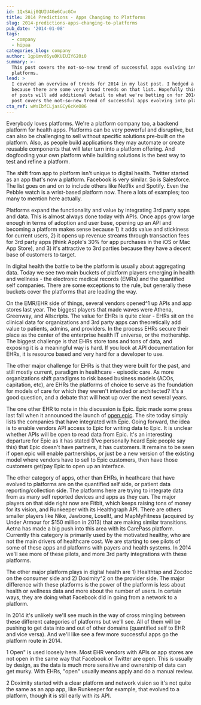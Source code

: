 ```yaml
---
id: 1QxSAij0QUIU4Ge6CucGCw
title: 2014 Predictions - Apps Changing to Platforms
slug: 2014-predictions-apps-changing-to-platforms
pub_date: '2014-01-08'
tags:
  - company
  - hipaa
categories_blog: company
author: 1gpUmvd6yuOKUIUIY620i0
summary: >-
  This post covers the not-so-new trend of successful apps evolving into
  platforms.
lead: >
  I covered an overview of trends for 2014 in my last post. I hedged a bit
  because there are some very broad trends on that list. Hopefully this series
  of posts will add additional detail to what we're betting on for 2014. This
  post covers the not-so-new trend of successful apps evolving into platforms.
cta_ref: wWsIbfCLjasGCy6cKeO86
---
```

Everybody loves platforms. We're a platform company too, a backend platform for health apps. Platforms can be very powerful and disruptive, but can also be challenging to sell without specific solutions pre-built on the platform. Also, as people build applications they may automate or create reusable components that will later turn into a platform offering. And dogfooding your own platform while building solutions is the best way to test and refine a platform.

The shift from app to platform isn't unique to digital health. Twitter started as an app that's now a platform. Facebook is very similar. So is Salesforce. The list goes on and on to include others like Netflix and Spotify. Even the Pebble watch is a wrist-based platform now. There a lots of examples; too many to mention here actually.

Platforms expand the functionality and value by integrating 3rd party apps and data. This is almost always done today with APIs. Once apps grow large enough in terms of adoption and user base, opening up an API and becoming a platform makes sense because 1) it adds value and stickiness for current users, 2) it opens up revenue streams through transaction fees for 3rd party apps (think Apple's 30% for app purchases in the iOS or Mac App Store), and 3) it's attractive to 3rd parties because they have a decent base of customers to target.

In digital health the battle to be the platform is usually about aggregating data. Today we see two main buckets of platform players emerging in health and wellness - the electronic medical records (EMRs) and the quantified self companies. There are some exceptions to the rule, but generally these buckets cover the platforms that are leading the way.

On the EMR/EHR side of things, several vendors opened^1 up APIs and app stores last year. The biggest players that made waves were Athena, Greenway, and Allscripts. The value for EHRs is quite clear - EHRs sit on the clinical data for organizations and 3rd party apps can theoretically add value to patients, admins, and providers. In the process EHRs secure their place as the center of the enterprise health IT universe, or the mothership. The biggest challenge is that EHRs store tons and tons of data, and exposing it is a meaningful way is hard. If you look at API documentation for EHRs, it is resource based and very hard for a developer to use.

The other major challenge for EHRs is that they were built for the past, and still mostly current, paradigm in healthcare - episodic care. As more organizations shift paradigms to risk based business models (ACOs, capitation, etc), are EHRs the platforms of choice to serve as the foundation for models of care for which they weren't intended or architected? It's a good question, and a debate that will heat up over the next several years.

The one other EHR to note in this discussion is Epic. Epic made some press last fall when it announced the launch of [open.epic](http://open.epic.com/). The site today simply lists the companies that have integrated with Epic. Going forward, the idea is to enable vendors API access to Epic for writing data to Epic. It is unclear whether APIs will be open to read data from Epic. It's an interesting departure for Epic as it has stated (I've personally heard Epic people say this) that Epic doesn't have partners, it has customers. It remains to be seen if open.epic will enable partnerships, or just be a new version of the existing model where vendors have to sell to Epic customers, then have those customers get/pay Epic to open up an interface.

The other category of apps, other than EHRs, in heathcare that have evolved to platforms are on the quantified self side, or patient data reporting/collection side. The platforms here are trying to integrate data from as many self reported devices and apps as they can. The major players on that side right now are Fitbit, which keeps raising tons of money for its vision, and Runkeeper with its Healthgraph API. There are others smaller players like Nike, Jawbone, LoseIt!, and MapMyFitness (acquired by Under Armour for $150 million in 2013) that are making similar transitions. Aetna has made a big push into this area with its CarePass platform. Currently this category is primarily used by the motivated healthy, who are not the main drivers of healthcare cost. We are starting to see pilots of some of these apps and platforms with payers and health systems. In 2014 we'll see more of these pilots, and more 3rd party integrations with these platforms.

The other major platform plays in digital health are 1) Healthtap and Zocdoc on the consumer side and 2) Doximity^2 on the provider side. The major difference with these platforms is the power of the platform is less about health or wellness data and more about the number of users. In certain ways, they are doing what Facebook did in going from a network to a platform.

In 2014 it's unlikely we'll see much in the way of cross mingling between these different categories of platforms but we'll see. All of them will be pushing to get data into and out of other domains (quantified self to EHR and vice versa). And we'll like see a few more successful apps go the platform route in 2014.

1 Open" is used loosely here. Most EHR vendors with APIs or app stores are not open in the same way that Facebook or Twitter are open. This is usually by design, as the data is much more sensitive and ownership of data can get murky. With EHRs, "open" usually means apply and do a manual review.

2 Doximity started with a clear platform and network vision so it's not quite the same as an app app, like Runkeeper for example, that evolved to a platform, though it is still early with its API.


  